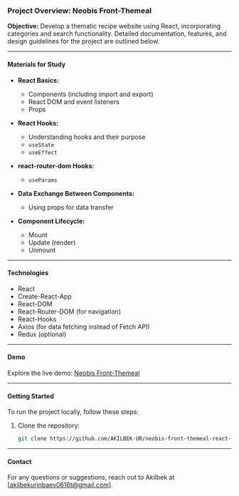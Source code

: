 ### Project Overview: Neobis Front-Themeal

**Objective:** 
Develop a thematic recipe website using React, incorporating categories and search functionality. Detailed documentation, features, and design guidelines for the project are outlined below.

---

#### Materials for Study
- **React Basics:**
  - Components (including import and export)
  - React DOM and event listeners
  - Props

- **React Hooks:**
  - Understanding hooks and their purpose
  - `useState`
  - `useEffect`

- **react-router-dom Hooks:**
  - `useParams`

- **Data Exchange Between Components:**
  - Using props for data transfer

- **Component Lifecycle:**
  - Mount
  - Update (render)
  - Unmount

---

#### Technologies
- React
- Create-React-App
- React-DOM
- React-Router-DOM (for navigation)
- React-Hooks
- Axios (for data fetching instead of Fetch API)
- Redux (optional)

---

#### Demo
Explore the live demo: [Neobis Front-Themeal](https://neobis-front-themeal-react.vercel.app/)

---

#### Getting Started
To run the project locally, follow these steps:

1. Clone the repository:
    ```bash
    git clone https://github.com/AKILBEK-UR/neobis-front-themeal-react-app.git
    ```

---

#### Contact
For any questions or suggestions, reach out to Akilbek at [akilbekurinbaev0616t@gmail.com].
